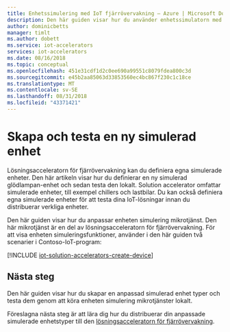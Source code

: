 ```yaml
---
title: Enhetssimulering med IoT fjärrövervakning – Azure | Microsoft Docs
description: Den här guiden visar hur du använder enhetssimulatorn med den lösningsacceleratorn för fjärrövervakningen.
author: dominicbetts
manager: timlt
ms.author: dobett
ms.service: iot-accelerators
services: iot-accelerators
ms.date: 08/16/2018
ms.topic: conceptual
ms.openlocfilehash: 451e31cdf1d2c0ee690a99551c8079fdea800c3d
ms.sourcegitcommit: e45b2aa85063d33853560ec4bc867f230c1c18ce
ms.translationtype: MT
ms.contentlocale: sv-SE
ms.lasthandoff: 08/31/2018
ms.locfileid: "43371421"
---
```

# <a name="create-and-test-a-new-simulated-device"></a>Skapa och testa en ny simulerad enhet

Lösningsacceleratorn för fjärrövervakning kan du definiera egna simulerade enheter. Den här artikeln visar hur du definierar en ny simulerad glödlampan-enhet och sedan testa den lokalt. Solution accelerator omfattar simulerade enheter, till exempel chillers och lastbilar. Du kan också definiera egna simulerade enheter för att testa dina IoT-lösningar innan du distribuerar verkliga enheter.

Den här guiden visar hur du anpassar enheten simulering mikrotjänst. Den här mikrotjänst är en del av lösningsacceleratorn för fjärrövervakning. För att visa enheten simuleringsfunktioner, använder i den här guiden två scenarier i Contoso-IoT-program:

[!INCLUDE [iot-solution-accelerators-create-device](../../includes/iot-solution-accelerators-create-device.md)]

## <a name="next-steps"></a>Nästa steg

Den här guiden visar hur du skapar en anpassad simulerad enhet typer och testa dem genom att köra enheten simulering mikrotjänster lokalt.

Föreslagna nästa steg är att lära dig hur du distribuerar din anpassade simulerade enhetstyper till den [lösningsacceleratorn för fjärrövervakning](iot-accelerators-remote-monitoring-deploy-simulated-device.md).

